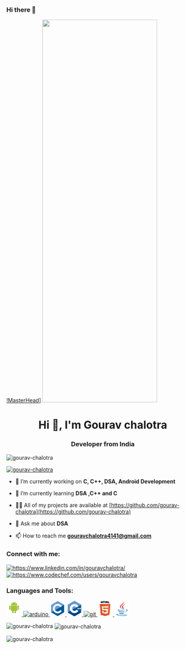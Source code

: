 ### Hi there 👋

<!--
**gourav-chalotra/gourav-chalotra** is a ✨ _special_ ✨ repository because its `README.md` (this file) appears on your GitHub profile.

Here are some ideas to get you started:

- 🔭 I’m currently working on ...
- 🌱 I’m currently learning ...
- 👯 I’m looking to collaborate on ...
- 🤔 I’m looking for help with ...
- 💬 Ask me about ...
- 📫 How to reach me: ...
- 😄 Pronouns: ...
- ⚡ Fun fact: ...
-->
[!MasterHead](https://c.tenor.com/mGgWY8RkgYMAAAAC/hello-world.gif)]
<img src="https://user-images.githubusercontent.com/90745717/211686861-cab2a684-49b5-4684-8836-c56eff1e173c.gif" width="300" height="1000">


<h1 align="center">Hi 👋, I'm Gourav chalotra</h1>
<h3 align="center">Developer from India</h3>

<p align="left"> <img src="https://komarev.com/ghpvc/?username=gourav-chalotra&label=Profile%20views&color=0e75b6&style=flat" alt="gourav-chalotra" /> </p>

<p align="left"> <a href="https://github.com/ryo-ma/github-profile-trophy"><img src="https://github-profile-trophy.vercel.app/?username=gourav-chalotra" alt="gourav-chalotra" /></a> </p>

- 🔭 I’m currently working on **C, C++, DSA, Android Development**

- 🌱 I’m currently learning **DSA ,C++ and C**

- 👨‍💻 All of my projects are available at [https://github.com/gourav-chalotra](https://github.com/gourav-chalotra)

- 💬 Ask me about **DSA**

- 📫 How to reach me **gouravchalotra4141@gmail.com**

<h3 align="left">Connect with me:</h3>
<p align="left">
<a href="https://linkedin.com/in/https://www.linkedin.com/in/gouravchalotra/" target="blank"><img align="center" src="https://raw.githubusercontent.com/rahuldkjain/github-profile-readme-generator/master/src/images/icons/Social/linked-in-alt.svg" alt="https://www.linkedin.com/in/gouravchalotra/" height="30" width="40" /></a>
<a href="https://www.codechef.com/users/https://www.codechef.com/users/gouravchalotra" target="blank"><img align="center" src="https://cdn.jsdelivr.net/npm/simple-icons@3.1.0/icons/codechef.svg" alt="https://www.codechef.com/users/gouravchalotra" height="30" width="40" /></a>
</p>

<h3 align="left">Languages and Tools:</h3>
<p align="left"> <a href="https://developer.android.com" target="_blank" rel="noreferrer"> <img src="https://raw.githubusercontent.com/devicons/devicon/master/icons/android/android-original-wordmark.svg" alt="android" width="40" height="40"/> </a> <a href="https://www.arduino.cc/" target="_blank" rel="noreferrer"> <img src="https://cdn.worldvectorlogo.com/logos/arduino-1.svg" alt="arduino" width="40" height="40"/> </a> <a href="https://www.cprogramming.com/" target="_blank" rel="noreferrer"> <img src="https://raw.githubusercontent.com/devicons/devicon/master/icons/c/c-original.svg" alt="c" width="40" height="40"/> </a> <a href="https://www.w3schools.com/cpp/" target="_blank" rel="noreferrer"> <img src="https://raw.githubusercontent.com/devicons/devicon/master/icons/cplusplus/cplusplus-original.svg" alt="cplusplus" width="40" height="40"/> </a> <a href="https://git-scm.com/" target="_blank" rel="noreferrer"> <img src="https://www.vectorlogo.zone/logos/git-scm/git-scm-icon.svg" alt="git" width="40" height="40"/> </a> <a href="https://www.w3.org/html/" target="_blank" rel="noreferrer"> <img src="https://raw.githubusercontent.com/devicons/devicon/master/icons/html5/html5-original-wordmark.svg" alt="html5" width="40" height="40"/> </a> <a href="https://www.java.com" target="_blank" rel="noreferrer"> <img src="https://raw.githubusercontent.com/devicons/devicon/master/icons/java/java-original.svg" alt="java" width="40" height="40"/> </a> </p>

<p><img align="left" src="https://github-readme-stats.vercel.app/api/top-langs?username=gourav-chalotra&show_icons=true&locale=en&layout=compact" alt="gourav-chalotra" /></p>

<p>&nbsp;<img align="center" src="https://github-readme-stats.vercel.app/api?username=gourav-chalotra&show_icons=true&locale=en" alt="gourav-chalotra" /></p>

<p><img align="center" src="https://github-readme-streak-stats.herokuapp.com/?user=gourav-chalotra&" alt="gourav-chalotra" /></p>

